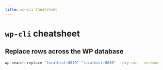 ```yaml
---
title: wp-cli Cheatsheet
---
```


# `wp-cli` cheatsheet

## Replace rows across the WP database

```sh
wp search-replace "localhost:8019" "localhost:8080" --dry-run --verbose
```
